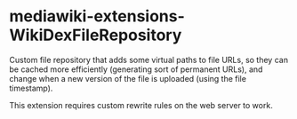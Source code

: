 # mediawiki-extensions-WikiDexFileRepository
Custom file repository that adds some virtual paths to file URLs, so they can
be cached more efficiently (generating sort of permanent URLs), and change
when a new version of the file is uploaded (using the file timestamp).

This extension requires custom rewrite rules on the web server to work.
